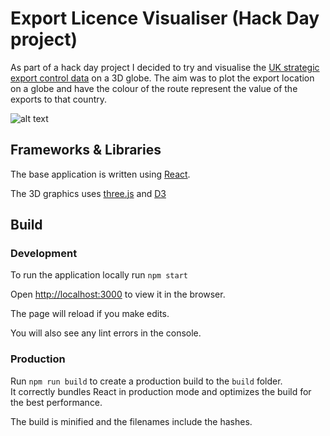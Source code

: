 # Export Licence Visualiser (Hack Day project)

As part of a hack day project I decided to try and visualise the [UK strategic export control data](https://www.gov.uk/government/uploads/system/uploads/attachment_data/file/815559/2019Q1-table-e-siels-issued-siels-by-licence-type-sub--type-and-end-user-destination.csv/preview) on a 3D globe. The aim was to plot the export location on a globe and have the colour of the route represent the value of the exports to that country.

![alt text](http://www.danielashworth.co.uk/export-licence-visualiser.PNG "Export Licence Visualiser")

## Frameworks & Libraries

The base application is written using [React](https://reactjs.org/).

The 3D graphics uses [three.js](https://threejs.org/) and [D3](https://d3js.org/)

## Build

### Development

To run the application locally run `npm start`

Open [http://localhost:3000](http://localhost:3000) to view it in the browser.

The page will reload if you make edits.

You will also see any lint errors in the console.

### Production

Run `npm run build` to create a production build to the `build` folder.<br>
It correctly bundles React in production mode and optimizes the build for the best performance.

The build is minified and the filenames include the hashes.
